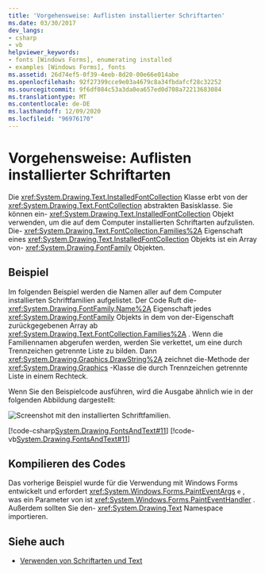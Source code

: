 ```yaml
---
title: 'Vorgehensweise: Auflisten installierter Schriftarten'
ms.date: 03/30/2017
dev_langs:
- csharp
- vb
helpviewer_keywords:
- fonts [Windows Forms], enumerating installed
- examples [Windows Forms], fonts
ms.assetid: 26d74ef5-0f39-4eeb-8d20-00e66e014abe
ms.openlocfilehash: 92f27399cce9e03a4679c8a34fbdafcf28c32252
ms.sourcegitcommit: 9f6df084c53a3da0ea657ed0d708a72213683084
ms.translationtype: MT
ms.contentlocale: de-DE
ms.lasthandoff: 12/09/2020
ms.locfileid: "96976170"
---
```

# <a name="how-to-enumerate-installed-fonts"></a>Vorgehensweise: Auflisten installierter Schriftarten
Die <xref:System.Drawing.Text.InstalledFontCollection> Klasse erbt von der <xref:System.Drawing.Text.FontCollection> abstrakten Basisklasse. Sie können ein- <xref:System.Drawing.Text.InstalledFontCollection> Objekt verwenden, um die auf dem Computer installierten Schriftarten aufzulisten. Die- <xref:System.Drawing.Text.FontCollection.Families%2A> Eigenschaft eines <xref:System.Drawing.Text.InstalledFontCollection> Objekts ist ein Array von- <xref:System.Drawing.FontFamily> Objekten.  
  
## <a name="example"></a>Beispiel  
 Im folgenden Beispiel werden die Namen aller auf dem Computer installierten Schriftfamilien aufgelistet. Der Code Ruft die- <xref:System.Drawing.FontFamily.Name%2A> Eigenschaft jedes <xref:System.Drawing.FontFamily> Objekts in dem von der-Eigenschaft zurückgegebenen Array ab <xref:System.Drawing.Text.FontCollection.Families%2A> . Wenn die Familiennamen abgerufen werden, werden Sie verkettet, um eine durch Trennzeichen getrennte Liste zu bilden. Dann <xref:System.Drawing.Graphics.DrawString%2A> zeichnet die-Methode der <xref:System.Drawing.Graphics> -Klasse die durch Trennzeichen getrennte Liste in einem Rechteck.  
  
 Wenn Sie den Beispielcode ausführen, wird die Ausgabe ähnlich wie in der folgenden Abbildung dargestellt:  
  
 ![Screenshot mit den installierten Schriftfamilien.](./media/how-to-enumerate-installed-fonts/list-installed-font-families.png)  
  
 [!code-csharp[System.Drawing.FontsAndText#11](~/samples/snippets/csharp/VS_Snippets_Winforms/System.Drawing.FontsAndText/CS/Class1.cs#11)]
 [!code-vb[System.Drawing.FontsAndText#11](~/samples/snippets/visualbasic/VS_Snippets_Winforms/System.Drawing.FontsAndText/VB/Class1.vb#11)]  
  
## <a name="compiling-the-code"></a>Kompilieren des Codes  
 Das vorherige Beispiel wurde für die Verwendung mit Windows Forms entwickelt und erfordert <xref:System.Windows.Forms.PaintEventArgs> `e` , was ein Parameter von ist <xref:System.Windows.Forms.PaintEventHandler> . Außerdem sollten Sie den- <xref:System.Drawing.Text> Namespace importieren.  
  
## <a name="see-also"></a>Siehe auch

- [Verwenden von Schriftarten und Text](using-fonts-and-text.md)
